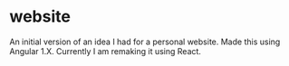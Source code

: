 # website

An initial version of an idea I had for a personal website. Made this using Angular 1.X. Currently I am remaking it using React.
